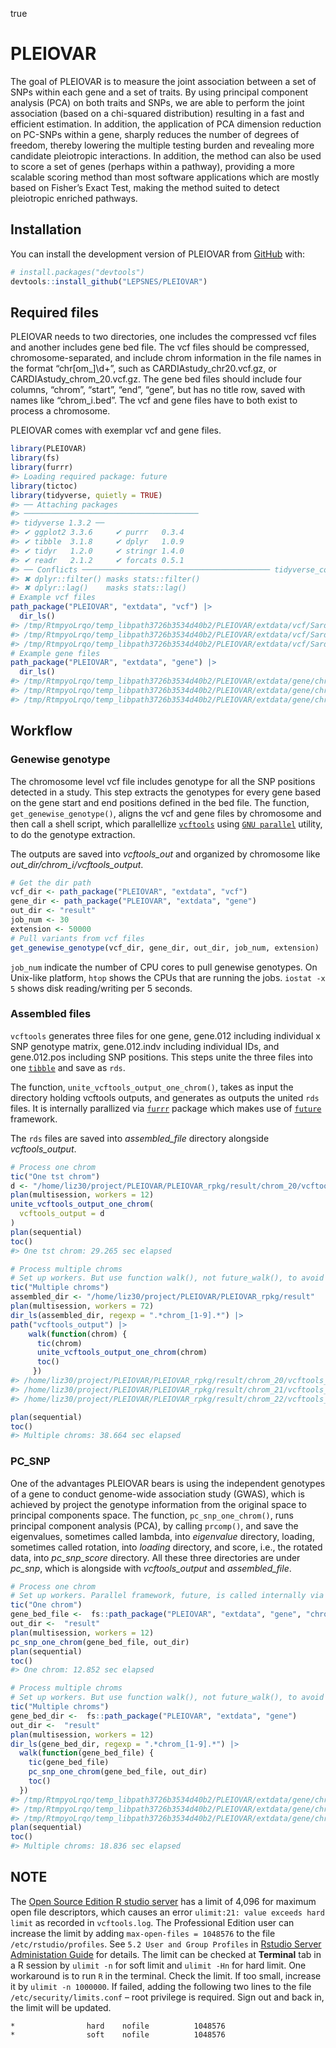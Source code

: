 
true

<!-- README.md is generated from README.Rmd. Please edit that file -->

# PLEIOVAR

<!-- badges: start -->
<!-- badges: end -->

The goal of PLEIOVAR is to measure the joint association between a set
of SNPs within each gene and a set of traits. By using principal
component analysis (PCA) on both traits and SNPs, we are able to perform
the joint association (based on a chi-squared distribution) resulting in
a fast and efficient estimation. In addition, the application of PCA
dimension reduction on PC-SNPs within a gene, sharply reduces the number
of degrees of freedom, thereby lowering the multiple testing burden and
revealing more candidate pleiotropic interactions. In addition, the
method can also be used to score a set of genes (perhaps within a
pathway), providing a more scalable scoring method than most software
applications which are mostly based on Fisher’s Exact Test, making the
method suited to detect pleiotropic enriched pathways.

## Installation

You can install the development version of PLEIOVAR from
[GitHub](https://github.com/) with:

``` r
# install.packages("devtools")
devtools::install_github("LEPSNES/PLEIOVAR")
```

## Required files

PLEIOVAR needs to two directories, one includes the compressed vcf files
and another includes gene bed file. The vcf files should be compressed,
chromosome-separated, and include chrom information in the file names in
the format “chr\[om\_\]\d+”, such as CARDIAstudy_chr20.vcf.gz, or
CARDIAstudy_chrom_20.vcf.gz. The gene bed files should include four
columns, “chrom”, “start”, “end”, “gene”, but has no title row, saved
with names like “chrom_i.bed”. The vcf and gene files have to both exist
to process a chromosome.

PLEIOVAR comes with exemplar vcf and gene files.

``` r
library(PLEIOVAR)
library(fs)
library(furrr)
#> Loading required package: future
library(tictoc)
library(tidyverse, quietly = TRUE)
#> ── Attaching packages
#> ───────────────────────────────────────
#> tidyverse 1.3.2 ──
#> ✔ ggplot2 3.3.6     ✔ purrr   0.3.4
#> ✔ tibble  3.1.8     ✔ dplyr   1.0.9
#> ✔ tidyr   1.2.0     ✔ stringr 1.4.0
#> ✔ readr   2.1.2     ✔ forcats 0.5.1
#> ── Conflicts ────────────────────────────────────────── tidyverse_conflicts() ──
#> ✖ dplyr::filter() masks stats::filter()
#> ✖ dplyr::lag()    masks stats::lag()
# Example vcf files
path_package("PLEIOVAR", "extdata", "vcf") |> 
  dir_ls()
#> /tmp/RtmpyoLrqo/temp_libpath3726b3534d40b2/PLEIOVAR/extdata/vcf/Sardinia.b37.ss2120.FAref.impv4.chr20.vcf.gz
#> /tmp/RtmpyoLrqo/temp_libpath3726b3534d40b2/PLEIOVAR/extdata/vcf/Sardinia.b37.ss2120.FAref.impv4.chr21.vcf.gz
#> /tmp/RtmpyoLrqo/temp_libpath3726b3534d40b2/PLEIOVAR/extdata/vcf/Sardinia.b37.ss2120.FAref.impv4.chr22.vcf.gz
# Example gene files
path_package("PLEIOVAR", "extdata", "gene") |> 
  dir_ls()
#> /tmp/RtmpyoLrqo/temp_libpath3726b3534d40b2/PLEIOVAR/extdata/gene/chrom_20.bed
#> /tmp/RtmpyoLrqo/temp_libpath3726b3534d40b2/PLEIOVAR/extdata/gene/chrom_21.bed
#> /tmp/RtmpyoLrqo/temp_libpath3726b3534d40b2/PLEIOVAR/extdata/gene/chrom_22.bed
```

## Workflow

### Genewise genotype

The chromosome level vcf file includes genotype for all the SNP
positions detected in a study. This step extracts the genotypes for
every gene based on the gene start and end positions defined in the bed
file. The function, `get_genewise_genotype()`, aligns the vcf and gene
files by chromosome and then call a shell script, which parallellize
[`vcftools`](https://vcftools.github.io/man_latest.html) using
[`GNU parallel`](https://www.gnu.org/software/parallel/) utility, to do
the genotype extraction.

The outputs are saved into *vcftools_out* and organized by chromosome
like *out_dir/chrom_i/vcftools_output*.

``` r
# Get the dir path
vcf_dir <- path_package("PLEIOVAR", "extdata", "vcf")
gene_dir <- path_package("PLEIOVAR", "extdata", "gene")
out_dir <- "result"
job_num <- 30
extension <- 50000
# Pull variants from vcf files
get_genewise_genotype(vcf_dir, gene_dir, out_dir, job_num, extension)
```

`job_num` indicate the number of CPU cores to pull genewise genotypes.
On Unix-like platform, `htop` shows the CPUs that are running the jobs.
`iostat -x 5` shows disk reading/writing per 5 seconds.

### Assembled files

`vcftools` generates three files for one gene, gene.012 including
individual x SNP genotype matrix, gene.012.indv including individual
IDs, and gene.012.pos including SNP positions. This steps unite the
three files into one [`tibble`](https://tibble.tidyverse.org/) and save
as `rds`.

The function, `unite_vcftools_output_one_chrom()`, takes as input the
directory holding vcftools outputs, and generates as outputs the united
`rds` files. It is internally parallized via
[`furrr`](https://furrr.futureverse.org/) package which makes use of
[`future`](https://future.futureverse.org/) framework.

The `rds` files are saved into *assembled_file* directory alongside
*vcftools_output*.

``` r
# Process one chrom
tic("One tst chrom")
d <- "/home/liz30/project/PLEIOVAR/PLEIOVAR_rpkg/result/chrom_20/vcftools_output"
plan(multisession, workers = 12)
unite_vcftools_output_one_chrom(
  vcftools_output = d
)
plan(sequential)
toc()
#> One tst chrom: 29.265 sec elapsed

# Process multiple chroms
# Set up workers. But use function walk(), not future_walk(), to avoid double paralleling at both chrom and gene levels.
tic("Multiple chroms")
assembled_dir <- "/home/liz30/project/PLEIOVAR/PLEIOVAR_rpkg/result"
plan(multisession, workers = 72)
dir_ls(assembled_dir, regexp = ".*chrom_[1-9].*") |>
path("vcftools_output") |>
    walk(function(chrom) {
      tic(chrom)
      unite_vcftools_output_one_chrom(chrom)
      toc()
     })
#> /home/liz30/project/PLEIOVAR/PLEIOVAR_rpkg/result/chrom_20/vcftools_output: 25.603 sec elapsed
#> /home/liz30/project/PLEIOVAR/PLEIOVAR_rpkg/result/chrom_21/vcftools_output: 1.298 sec elapsed
#> /home/liz30/project/PLEIOVAR/PLEIOVAR_rpkg/result/chrom_22/vcftools_output: 5.703 sec elapsed

plan(sequential)
toc()
#> Multiple chroms: 38.664 sec elapsed
```

### PC_SNP

One of the advantages PLEIOVAR bears is using the independent genotypes
of a gene to conduct genome-wide association study (GWAS), which is
achieved by project the genotype information from the original space to
principal components space. The function, `pc_snp_one_chrom()`, runs
principal component analysis (PCA), by calling `prcomp()`, and save the
eigenvalues, sometimes called lambda, into *eigenvalue* directory,
loading, sometimes called rotation, into *loading* directory, and score,
i.e., the rotated data, into *pc_snp_score* directory. All these three
directories are under *pc_snp*, which is alongside with
*vcftools_output* and *assembled_file*.

``` r
# Process one chrom
# Set up workers. Parallel framework, future, is called internally via furrr
tic("One chrom")
gene_bed_file <-  fs::path_package("PLEIOVAR", "extdata", "gene", "chrom_20.bed")
out_dir <-  "result"
plan(multisession, workers = 12)
pc_snp_one_chrom(gene_bed_file, out_dir)
plan(sequential)
toc()
#> One chrom: 12.852 sec elapsed

# Process multiple chroms
# Set up workers. But use function walk(), not future_walk(), to avoid double paralleling at both chrom and gene levels.
tic("Multiple chroms")
gene_bed_dir <-  fs::path_package("PLEIOVAR", "extdata", "gene")
out_dir <-  "result"
plan(multisession, workers = 12)
dir_ls(gene_bed_dir, regexp = ".*chrom_[1-9].*") |>
  walk(function(gene_bed_file) {
    tic(gene_bed_file)
    pc_snp_one_chrom(gene_bed_file, out_dir)
    toc()
  })
#> /tmp/RtmpyoLrqo/temp_libpath3726b3534d40b2/PLEIOVAR/extdata/gene/chrom_20.bed: 13.403 sec elapsed
#> /tmp/RtmpyoLrqo/temp_libpath3726b3534d40b2/PLEIOVAR/extdata/gene/chrom_21.bed: 1.108 sec elapsed
#> /tmp/RtmpyoLrqo/temp_libpath3726b3534d40b2/PLEIOVAR/extdata/gene/chrom_22.bed: 3.57 sec elapsed
plan(sequential)
toc()
#> Multiple chroms: 18.836 sec elapsed
```

## NOTE

The [Open Source Edition R studio
server](https://www.rstudio.com/products/workbench/comparison/) has a
limit of 4,096 for maximum open file descriptors, which causes an error
`ulimit:21: value exceeds hard limit` as recorded in `vcftools.log`. The
Professional Edition user can increase the limit by adding
`max-open-files = 1048576` to the file `/etc/rstudio/profiles`. See
`5.2 User and Group Profiles` in [Rstudio Server Administation
Guide](https://docs.rstudio.com/ide/server-pro/1.0.153/index.html) for
details. The limit can be checked at **Terminal** tab in a R session by
`ulimit -n` for soft limit and `ulimit -Hn` for hard limit. One
workaround is to run `R` in the terminal. Check the limit. If too small,
increase it by `ulimit -n 1000000`. If failed, adding the following two
lines to the file `/etc/security/limits.conf` – root privilege is
required. Sign out and back in, the limit will be updated.

    *                hard    nofile          1048576
    *                soft    nofile          1048576
